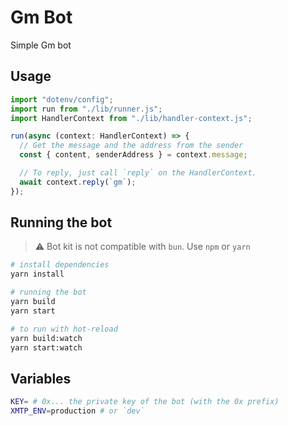 # Gm Bot

Simple Gm bot

## Usage

```jsx
import "dotenv/config";
import run from "./lib/runner.js";
import HandlerContext from "./lib/handler-context.js";

run(async (context: HandlerContext) => {
  // Get the message and the address from the sender
  const { content, senderAddress } = context.message;

  // To reply, just call `reply` on the HandlerContext.
  await context.reply(`gm`);
});
```

## Running the bot

> ⚠️ Bot kit is not compatible with `bun`. Use `npm` or `yarn`

```bash
# install dependencies
yarn install

# running the bot
yarn build
yarn start

# to run with hot-reload
yarn build:watch
yarn start:watch
```

## Variables

```bash
KEY= # 0x... the private key of the bot (with the 0x prefix)
XMTP_ENV=production # or `dev`
```
